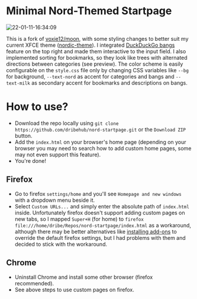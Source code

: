 # Minimal Nord-Themed Startpage

![22-01-11-16:34:09](https://user-images.githubusercontent.com/73489903/148973245-524b030b-aaa0-4220-bf5f-6f1798d4a56f.png)

This is a fork of [voxie12/moon](https://github.com/voxie12/moon), with some styling changes to better suit my current XFCE theme ([nordic-theme](https://aur.archlinux.org/packages/nordic-theme/)). I integrated [DuckDuckGo bangs](https://duckduckgo.com/bang?) feature on the top right and made them interactive to the input field. I also implemented sorting for bookmarks, so they look like trees with alternated directions between categories (see preview).
The color scheme is easily configurable on the `style.css` file only by changing CSS variables like `--bg` for background, `--text-nord` as accent for categories and bangs and `--text-milk` as secondary accent for bookmarks and descriptions on bangs.

# How to use?
* Download the repo locally using `git clone https://github.com/dribehub/nord-startpage.git` or the `Download ZIP` button.
* Add the `index.html` on your browser's home page (depending on your browser you may need to search how to add custom home pages, some may not even support this feature). 
* You're done!

## Firefox
* Go to firefox `settings/home` and you'll see `Homepage and new windows` with a dropdown menu beside it. 
* Select `Custom URLs...` and simply enter the absolute path of `index.html` inside. 
Unfortunately firefox doesn't support adding custom pages on new tabs, so I mapped `Super+H` (for home) to `firefox file:///home/dribe/Repos/nord-startpage/index.html` as a workaround, although there may be better alternatives like [installing add-ons](https://addons.mozilla.org/en-US/firefox/addon/new-tab-override/?utm_source=addons.mozilla.org&utm_medium=referral&utm_content=search) to override the default firefox settings, but I had problems with them and decided to stick with the workaround.

## Chrome
* Uninstall Chrome and install some other browser (firefox recommended). 
* See above steps to use custom pages on firefox.
